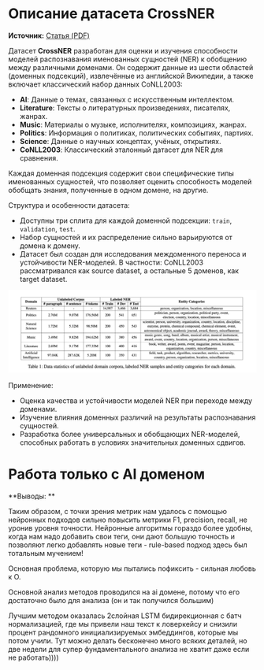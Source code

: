 # Описание датасета CrossNER

**Источник:** [Статья (PDF)](https://arxiv.org/pdf/2012.04373)

Датасет **CrossNER** разработан для оценки и изучения способности моделей распознавания именованных сущностей (NER) к обобщению между различными доменами. Он содержит данные из шести областей (доменных подсекций), извлечённые из английской Википедии, а также включает классический набор данных CoNLL2003:

- **AI**: Данные о темах, связанных с искусственным интеллектом.
- **Literature**: Тексты о литературных произведениях, писателях, жанрах.
- **Music**: Материалы о музыке, исполнителях, композициях, жанрах.
- **Politics**: Информация о политиках, политических событиях, партиях.
- **Science**: Данные о научных концептах, учёных, открытиях.
- **CoNLL2003**: Классический эталонный датасет для NER для сравнения.

Каждая доменная подсекция содержит свои специфические типы именованных сущностей, что позволяет оценить способность моделей обобщать знания, полученные в одном домене, на другие.

Структура и особенности датасета:
- Доступны три сплита для каждой доменной подсекции: `train`, `validation`, `test`.
- Набор сущностей и их распределение сильно варьируются от домена к домену.
- Датасет был создан для исследования междоменного переноса и устойчивости NER-моделей. В частности: CoNLL2003 рассматривался как source dataset, a остальные 5 доменов, как target dataset.

![image.png](images/1.png)

Применение:
- Оценка качества и устойчивости моделей NER при переходе между доменами.
- Изучение влияния доменных различий на результаты распознавания сущностей.
- Разработка более универсальных и обобщающих NER-моделей, способных работать в условиях значительных доменных сдвигов.

# Работа только с AI доменом

**Выводы: **

Таким образом, с точки зрения метрик нам удалось с помощью нейронных подходов сильно повысить метрики F1, precision, recall, не уронив уровня точности. Нейронные алгоритмы гораздо более удобны, когда нам надо добавить свои теги, они дают большую точность и позволяют легко добавлять новые теги - rule-based подход здесь был тотальным мучением!

Основная проблема, которую мы пытались пофиксить - сильная любовь к О.

Основной анализ методов проводился на ai домене, потому что его достаточно было для анализа (он и так получился большим)

Лучшим методом оказалась 2слойная LSTM бидирекционная с батч нормализацией, где мы привели наш текст к ловеркейсу и снизили процент рандомного инициализируемых эмбеддингов, которые мы потом учили. Тут можно делать бесконечно много всяких деталей, но две недели для супер фундаментального анализа не хватит даже если не работать)))) 
